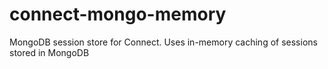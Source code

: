 connect-mongo-memory
====================

MongoDB session store for Connect. Uses in-memory caching of sessions stored in MongoDB
